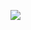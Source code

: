 ![](https://www.nta.go.jp/tmp/53cdc96b-7c5c-4657-8165-c04c5a9c4f1d/images/019bdda634dee202982641c3ba67eed7f6f4dcc54a3b9467631ad12e8c180695.jpg)